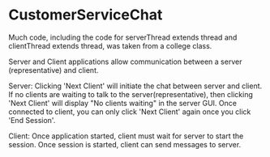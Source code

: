 # CustomerServiceChat

Much code, including the code for serverThread extends thread and 
clientThread extends thread, was taken from a college class. 

Server and Client applications allow communication between a 
server (representative) and client. 

Server:
Clicking 'Next Client' will initiate the chat between server and client. 
If no clients are waiting to talk to the server(representative), then 
clicking 'Next Client' will display "No clients waiting" in the server GUI. 
Once connected to client, you can only click 'Next Client' again once 
you click 'End Session'. 

Client:
Once application started, client must wait for server to start 
the session. Once session is started, client can send messages 
to server.
